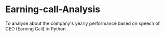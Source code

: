 # Earning-call-Analysis
To analyse about the company's yearly performance based on speech of CEO (Earning Call) in Python
